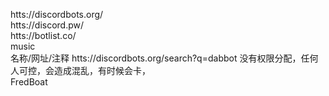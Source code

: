 htts://discordbots.org/<br>
htts://discord.pw/<br>
htts://botlist.co/<br>
music<br>
名称/网址/注释
htts://discordbots.org/search?q=dabbot 没有权限分配，任何人可控，会造成混乱，有时候会卡，<br>
FredBoat<br>
